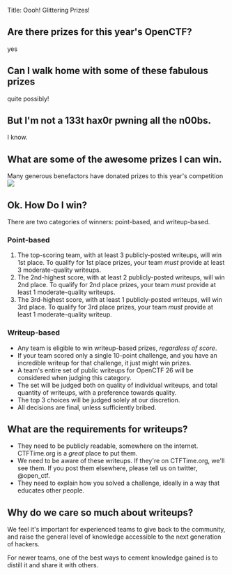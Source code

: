 Title: Oooh! Glittering Prizes!

## Are there prizes for this year's OpenCTF?

yes

## Can I walk home with some of these fabulous prizes

quite possibly!

## But I'm not a 133t hax0r pwning all the n00bs.

I know.

## What are some of the awesome prizes I can win.

Many generous benefactors have donated prizes to this year's competition
<img src="/static/prizes.jpg"></img>

## Ok. How Do I win?

There are two categories of winners: point-based, and writeup-based.

### Point-based
1. The top-scoring team, with at least 3 publicly-posted writeups, will win 1st place. To qualify for 1st place prizes, your team *must* provide at least 3 moderate-quality writeups.
2. The 2nd-highest score, with at least 2 publicly-posted writeups, will win 2nd place. To qualify for 2nd place prizes, your team *must* provide at least 1 moderate-quality writeups.
3. The 3rd-highest score, with at least 1 publicly-posted writeups, will win 3rd place. To qualify for 3rd place prizes, your team *must* provide at least 1 moderate-quality writeup.

### Writeup-based

* Any team is eligible to win writeup-based prizes, _regardless of score_.
* If your team scored only a single 10-point challenge, and you have an incredible writeup for that challenge, it just might win prizes.
* A team's entire set of public writeups for OpenCTF 26 will be considered when judging this category.
* The set will be judged both on quality of individual writeups, and total quantity of writeups, with a preference towards quality.
* The top 3 choices will be judged solely at our discretion.
* All decisions are final, unless sufficiently bribed.

## What are the requirements for writeups?

* They need to be publicly readable, somewhere on the internet. CTFTime.org is a _great_ place to put them.
* We need to be aware of these writeups. If they're on CTFTime.org, we'll see them. If you post them elsewhere, please tell us on twitter, @open\_ctf.
* They need to explain how you solved a challenge, ideally in a way that educates other people.

## Why do we care so much about writeups?

We feel it's important for experienced teams to give back to the community, and raise the general level of knowledge accessible to the next generation of hackers.

For newer teams, one of the best ways to cement knowledge gained is to distill it and share it with others.
